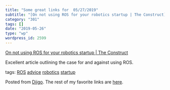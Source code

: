 ```yaml
---
title: "Some great links for  05/27/2019"
subtitle: "[On not using ROS for your robotics startup | The Construct](http://www.theconstructsim.com/not-usin..."
category: "301"
tags: []
date: "2019-05-26"
type: "wp"
wordpress_id: 2599
---
```

[On not using ROS for your robotics startup | The Construct](http://www.theconstructsim.com/not-using-ros-robotics-product/?utm_source=Robot+Ignite+Academy&utm_campaign=c6fa9a1dbf-AUTOMATION__3&utm_medium=email&utm_term=0_5f17ebd98f-c6fa9a1dbf-222285501) 

Excellent article outlining the case for and against using ROS. 

 tags: [ROS](https://www.diigo.com/user/pitosalas/ROS) [advice](https://www.diigo.com/user/pitosalas/advice) [robotics](https://www.diigo.com/user/pitosalas/robotics) [startup](https://www.diigo.com/user/pitosalas/startup)

Posted from [Diigo](https://www.diigo.com). The rest of my favorite links are [here](https://www.diigo.com/user/pitosalas).